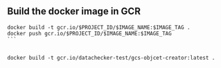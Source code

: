 ## Build the docker image in GCR

````
docker build -t gcr.io/$PROJECT_ID/$IMAGE_NAME:$IMAGE_TAG .
docker push gcr.io/$PROJECT_ID/$IMAGE_NAME:$IMAGE_TAG
```


docker build -t gcr.io/datachecker-test/gcs-objcet-creator:latest .